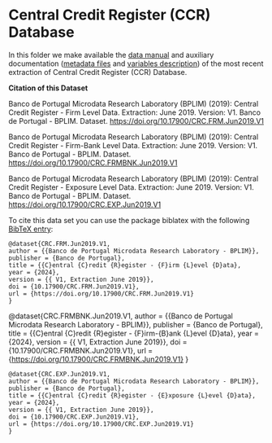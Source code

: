 # Central Credit Register (CCR) Database

In this folder we make available the [data manual](https://github.com/BPLIM/Manuals/blob/master/Data/CCR/JUN21/manual_CRC_Internal_Jan2021.pdf) and auxiliary documentation ([metadata files](https://github.com/BPLIM/Manuals/blob/master/Data/CCR/JUN21/aux_files/describe_dataset) and [variables description](https://github.com/BPLIM/Manuals/blob/master/Data/CCR/JUN21/aux_files/variables_description)) of the most recent extraction of Central Credit Register (CCR) Database.

**Citation of this Dataset**

Banco de Portugal Microdata Research Laboratory (BPLIM) (2019): Central Credit Register - Firm Level Data. Extraction: June 2019. Version: V1. Banco de Portugal - BPLIM. Dataset. https://doi.org/10.17900/CRC.FRM.Jun2019.V1

Banco de Portugal Microdata Research Laboratory (BPLIM) (2019): Central Credit Register - Firm-Bank Level Data. Extraction: June 2019. Version: V1. Banco de Portugal - BPLIM. Dataset. https://doi.org/10.17900/CRC.FRMBNK.Jun2019.V1

Banco de Portugal Microdata Research Laboratory (BPLIM) (2019): Central Credit Register - Exposure Level Data. Extraction: June 2019. Version: V1. Banco de Portugal - BPLIM. Dataset. https://doi.org/10.17900/CRC.EXP.Jun2019.V1


To cite this data set you can use the package biblatex with the following [BibTeX entry](https://github.com/BPLIM/Manuals/blob/master/Data/CCR/JUN21/aux_files/bibtex/CCR.bib):

```
@dataset{CRC.FRM.Jun2019.V1,
author = {{Banco de Portugal Microdata Research Laboratory - BPLIM}},
publisher = {Banco de Portugal},
title = {{C}entral {C}redit {R}egister - {F}irm {L}evel {D}ata},
year = {2024},
version = {{ V1, Extraction June 2019}},
doi = {10.17900/CRC.FRM.Jun2019.V1},
url = {https://doi.org/10.17900/CRC.FRM.Jun2019.V1}
}
```
@dataset{CRC.FRMBNK.Jun2019.V1,
author = {{Banco de Portugal Microdata Research Laboratory - BPLIM}},
publisher = {Banco de Portugal},
title = {{C}entral {C}redit {R}egister - {F}irm-{B}ank {L}evel {D}ata},
year = {2024},
version = {{ V1, Extraction June 2019}},
doi = {10.17900/CRC.FRMBNK.Jun2019.V1},
url = {https://doi.org/10.17900/CRC.FRMBNK.Jun2019.V1}
}
```
@dataset{CRC.EXP.Jun2019.V1,
author = {{Banco de Portugal Microdata Research Laboratory - BPLIM}},
publisher = {Banco de Portugal},
title = {{C}entral {C}redit {R}egister - {E}xposure {L}evel {D}ata},
year = {2024},
version = {{ V1, Extraction June 2019}},
doi = {10.17900/CRC.EXP.Jun2019.V1},
url = {https://doi.org/10.17900/CRC.EXP.Jun2019.V1}
}